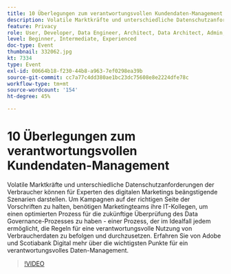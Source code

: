 ```yaml
---
title: 10 Überlegungen zum verantwortungsvollen Kundendaten-Management
description: Volatile Marktkräfte und unterschiedliche Datenschutzanforderungen der Verbraucher können für Experten des digitalen Marketings beängstigende Szenarien darstellen. Um Kampagnen auf der richtigen Seite der Vorschriften zu halten, benötigen Marketingteams ihre IT-Kollegen, um einen optimierten Prozess für die zukünftige Überprüfung des Data Governance-Prozesses zu haben - einer Prozess, der im Idealfall jedem ermöglicht, die Regeln für eine verantwortungsvolle Nutzung von Verbraucherdaten zu befolgen und durchzusetzen. Erfahren Sie von Adobe und Scotiabank Digital mehr über die wichtigsten Punkte für ein verantwortungsvolles Daten-Management.
feature: Privacy
role: User, Developer, Data Engineer, Architect, Data Architect, Admin, Leader
level: Beginner, Intermediate, Experienced
doc-type: Event
thumbnail: 332062.jpg
kt: 7334
type: Event
exl-id: 00664b18-f230-44b8-a963-7ef0298ea39b
source-git-commit: cc7a77c4dd380ae1bc23dc75608e8e2224dfe78c
workflow-type: tm+mt
source-wordcount: '154'
ht-degree: 45%

---
```


# 10 Überlegungen zum verantwortungsvollen Kundendaten-Management

Volatile Marktkräfte und unterschiedliche Datenschutzanforderungen der Verbraucher können für Experten des digitalen Marketings beängstigende Szenarien darstellen. Um Kampagnen auf der richtigen Seite der Vorschriften zu halten, benötigen Marketingteams ihre IT-Kollegen, um einen optimierten Prozess für die zukünftige Überprüfung des Data Governance-Prozesses zu haben - einer Prozess, der im Idealfall jedem ermöglicht, die Regeln für eine verantwortungsvolle Nutzung von Verbraucherdaten zu befolgen und durchzusetzen. Erfahren Sie von Adobe und Scotiabank Digital mehr über die wichtigsten Punkte für ein verantwortungsvolles Daten-Management.

>[!VIDEO](https://video.tv.adobe.com/v/332062/?quality=12&learn=on)
